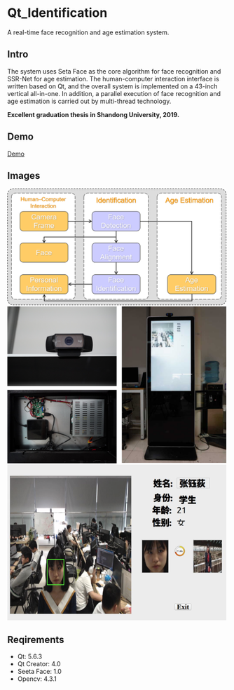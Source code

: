 # Qt_Identification

A real-time face recognition and age estimation system. 

## Intro

The system uses Seta Face as the core algorithm for face recognition and SSR-Net for age estimation.
The human-computer interaction interface is written based on Qt, and the overall system is implemented on a 43-inch vertical all-in-one. In addition, a parallel execution of face recognition and age estimation is carried out by multi-thread technology.

**Excellent graduation thesis in Shandong University, 2019.**

## Demo
[Demo](https://youtu.be/NF3fH1ATLVY)

## Images

<img src="https://github.com/ReedZyd/Qt_Identification/blob/main/imgs/overall.png" width = 500px>

<img src="https://github.com/ReedZyd/Qt_Identification/blob/main/imgs/all.png" width = 500px>

<img src="https://github.com/ReedZyd/Qt_Identification/blob/main/imgs/interface.png" width = 500px>


## Reqirements
* Qt: 5.6.3
* Qt Creator: 4.0
* Seeta Face: 1.0
* Opencv: 4.3.1
                                   

